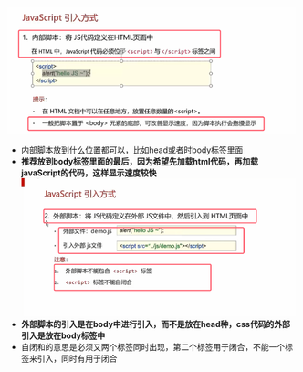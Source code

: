 ![](assets/02JavaScript引入方式/file-20250704165408320.png)
* 内部脚本放到什么位置都可以，比如head或者时body标签里面
* **推荐放到body标签里面的最后，因为希望先加载html代码，再加载javaScript的代码，这样显示速度较快**
![](assets/02JavaScript引入方式/file-20250704165448524.png)
* **外部脚本的引入是在body中进行引入，而不是放在head种，css代码的外部引入是放在body标签中**
* 自闭和的意思是必须又两个标签同时出现，第二个标签用于闭合，不能一个标签来引入，同时有用于闭合